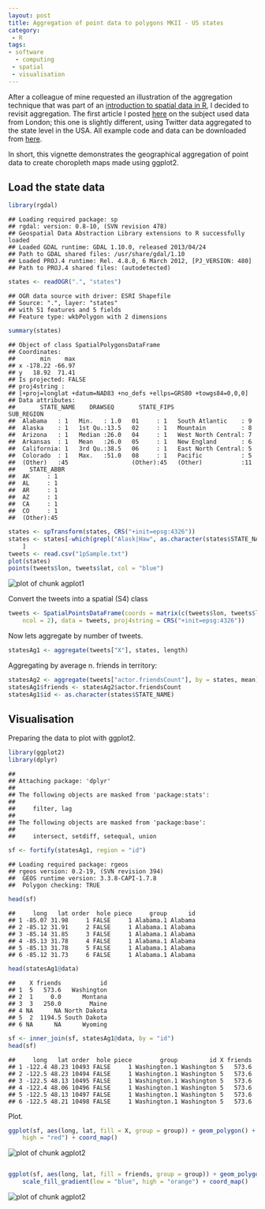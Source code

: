 ```yaml
---
layout: post
title: Aggregation of point data to polygons MKII - US states
category:
 - R
tags:
- software
  - computing
 - spatial
 - visualisation
---
```


After a colleague of mine requested an illustration of the aggregation technique
that was part of an 
[introduction to spatial data in R](http://robinlovelace.net/r/2014/01/30/spatial-data-with-R-tutorial.html), I decided to revisit aggregation. The first article I posted
[here](http://robinlovelace.net/r/2014/01/10/spatial-clipping-and-aggregation-in-R.html)
on the subject used data from London; this one is slightly different, using Twitter 
data aggregated to the state level in the USA. All example code and data can be 
downloaded from [here](https://github.com/Robinlovelace/twitter-sandy). 

In short, this vignette demonstrates the geographical aggregation of 
point data to create choropleth maps made using ggplot2.

<!--more-->

## Load the state data


```r
library(rgdal)
```

```
## Loading required package: sp
## rgdal: version: 0.8-10, (SVN revision 478)
## Geospatial Data Abstraction Library extensions to R successfully loaded
## Loaded GDAL runtime: GDAL 1.10.0, released 2013/04/24
## Path to GDAL shared files: /usr/share/gdal/1.10
## Loaded PROJ.4 runtime: Rel. 4.8.0, 6 March 2012, [PJ_VERSION: 480]
## Path to PROJ.4 shared files: (autodetected)
```

```r
states <- readOGR(".", "states")
```

```
## OGR data source with driver: ESRI Shapefile 
## Source: ".", layer: "states"
## with 51 features and 5 fields
## Feature type: wkbPolygon with 2 dimensions
```

```r
summary(states)
```

```
## Object of class SpatialPolygonsDataFrame
## Coordinates:
##       min    max
## x -178.22 -66.97
## y   18.92  71.41
## Is projected: FALSE 
## proj4string :
## [+proj=longlat +datum=NAD83 +no_defs +ellps=GRS80 +towgs84=0,0,0]
## Data attributes:
##       STATE_NAME    DRAWSEQ       STATE_FIPS              SUB_REGION
##  Alabama   : 1   Min.   : 1.0   01     : 1   South Atlantic    : 9  
##  Alaska    : 1   1st Qu.:13.5   02     : 1   Mountain          : 8  
##  Arizona   : 1   Median :26.0   04     : 1   West North Central: 7  
##  Arkansas  : 1   Mean   :26.0   05     : 1   New England       : 6  
##  California: 1   3rd Qu.:38.5   06     : 1   East North Central: 5  
##  Colorado  : 1   Max.   :51.0   08     : 1   Pacific           : 5  
##  (Other)   :45                  (Other):45   (Other)           :11  
##    STATE_ABBR
##  AK     : 1  
##  AL     : 1  
##  AR     : 1  
##  AZ     : 1  
##  CA     : 1  
##  CO     : 1  
##  (Other):45
```

```r
states <- spTransform(states, CRS("+init=epsg:4326"))
states <- states[-which(grepl("Alask|Haw", as.character(states$STATE_NAME))), 
    ]
tweets <- read.csv("1pSample.txt")
plot(states)
points(tweets$lon, tweets$lat, col = "blue")
```

![plot of chunk agplot1](/figure/agplot1.png) 


Convert the tweets into a spatial (S4) class


```r
tweets <- SpatialPointsDataFrame(coords = matrix(c(tweets$lon, tweets$lat), 
    ncol = 2), data = tweets, proj4string = CRS("+init=epsg:4326"))
```


Now lets aggregate by number of tweets.


```r
statesAg1 <- aggregate(tweets["X"], states, length)
```


Aggregating by average n. friends in territory:


```r
statesAg2 <- aggregate(tweets["actor.friendsCount"], by = states, mean)
statesAg1$friends <- statesAg2$actor.friendsCount
statesAg1$id <- as.character(states$STATE_NAME)
```


## Visualisation

Preparing the data to plot with ggplot2.


```r
library(ggplot2)
library(dplyr)
```

```
## 
## Attaching package: 'dplyr'
## 
## The following objects are masked from 'package:stats':
## 
##     filter, lag
## 
## The following objects are masked from 'package:base':
## 
##     intersect, setdiff, setequal, union
```

```r
sf <- fortify(statesAg1, region = "id")
```

```
## Loading required package: rgeos
## rgeos version: 0.2-19, (SVN revision 394)
##  GEOS runtime version: 3.3.8-CAPI-1.7.8 
##  Polygon checking: TRUE
```

```r
head(sf)
```

```
##     long   lat order  hole piece     group      id
## 1 -85.07 31.98     1 FALSE     1 Alabama.1 Alabama
## 2 -85.12 31.91     2 FALSE     1 Alabama.1 Alabama
## 3 -85.14 31.85     3 FALSE     1 Alabama.1 Alabama
## 4 -85.13 31.78     4 FALSE     1 Alabama.1 Alabama
## 5 -85.13 31.78     5 FALSE     1 Alabama.1 Alabama
## 6 -85.12 31.73     6 FALSE     1 Alabama.1 Alabama
```

```r
head(statesAg1@data)
```

```
##    X friends           id
## 1  5   573.6   Washington
## 2  1     0.0      Montana
## 3  3   250.0        Maine
## 4 NA      NA North Dakota
## 5  2  1194.5 South Dakota
## 6 NA      NA      Wyoming
```

```r
sf <- inner_join(sf, statesAg1@data, by = "id")
head(sf)
```

```
##     long   lat order  hole piece        group         id X friends
## 1 -122.4 48.23 10493 FALSE     1 Washington.1 Washington 5   573.6
## 2 -122.5 48.23 10494 FALSE     1 Washington.1 Washington 5   573.6
## 3 -122.5 48.13 10495 FALSE     1 Washington.1 Washington 5   573.6
## 4 -122.4 48.06 10496 FALSE     1 Washington.1 Washington 5   573.6
## 5 -122.5 48.13 10497 FALSE     1 Washington.1 Washington 5   573.6
## 6 -122.5 48.21 10498 FALSE     1 Washington.1 Washington 5   573.6
```


Plot.


```r
ggplot(sf, aes(long, lat, fill = X, group = group)) + geom_polygon() + scale_fill_gradient(low = "green", 
    high = "red") + coord_map()
```

![plot of chunk agplot2](/figure/agplot21.png) 

```r

ggplot(sf, aes(long, lat, fill = friends, group = group)) + geom_polygon() + 
    scale_fill_gradient(low = "blue", high = "orange") + coord_map()
```

![plot of chunk agplot2](/figure/agplot22.png) 




